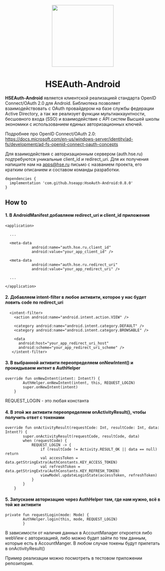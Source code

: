 <p align="center">
  <a href="https://digital.hse.ru">
    <img width="200px" src="https://hse-media.hb.bizmrg.com/hsecore/hse-digital-logo-light/image-1582238921120.svg">
  </a>
</p>

<h1 align="center">HSEAuth-Android</h1>

**HSEAuth-Android** является клиентской реализацией стандарта OpenID Connect/OAuth 2.0 для Android. Библиотека позволяет взаимодействовать с OAuth провайдером на базе службы федерации Active Directory, а так же реализует функции мультиаккаунтности, бесшовного входа (SSO) и взаимодействие с API систем Высшей школы экономики с использованием единых авторизационных ключей.

Подробнее про OpenID Connect/OAuth 2.0: https://docs.microsoft.com/en-us/windows-server/identity/ad-fs/development/ad-fs-openid-connect-oauth-concepts

Для взаимодействия с авторизационным сервером (auth.hse.ru) подтребуются уникальные client_id и redirect_uri. Для их получения напишите нам на apps@hse.ru письмо с названием проекта, его кратким описанием и составом команды разработки.

```
dependencies {
  implementation 'com.github.hseapp:HseAuth-Android:0.8.0'
}
```

## How to

#### 1. В AndroidManifest добавляем redirect_uri и client_id приложения
```
<application>
  
  ...
  
  <meta-data
            android:name="auth.hse.ru.client_id"
            android:value="your_app_client_id" />
            
  <meta-data
            android:name="auth.hse.ru.redirect_uri"
            android:value="your_app_redirect_uri" />
            
  ...
  
</application>
```

#### 2. Добавляем intent-filter в любое активити, которое у нас будет ловить code по redirect_uri

```
  <intent-filter>
    <action android:name="android.intent.action.VIEW" />

    <category android:name="android.intent.category.DEFAULT" />
    <category android:name="android.intent.category.BROWSABLE" />

    <data
      android:host="your_app_redirect_uri_host"
      android:scheme="your_app_redirect_uri_scheme" />
   </intent-filter>
```

#### 3. В выбранной активити переопределяем onNewIntent() и прокидываем интент в AuthHelper
```
override fun onNewIntent(intent: Intent?) {
        AuthHelper.onNewIntent(intent, this, REQUEST_LOGIN)
        super.onNewIntent(intent)
    }
```
REQUEST_LOGIN - это любая константа

#### 4. В этой же активити переопределяем onActivityResult(), чтобы получить ответ с токенами
```
override fun onActivityResult(requestCode: Int, resultCode: Int, data: Intent?) {
        super.onActivityResult(requestCode, resultCode, data)
        when (requestCode) {
            REQUEST_LOGIN -> {
                if (resultCode != Activity.RESULT_OK || data == null) return
                val accessToken = data.getStringExtra(AuthConstants.KEY_ACCESS_TOKEN)
                val refreshToken = data.getStringExtra(AuthConstants.KEY_REFRESH_TOKEN)
                viewModel.updateLoginState(accessToken, refreshToken)
            }
        }
    }
```

#### 5. Запускаем авторизацию через AuthHelper там, где нам нужно, всё в той же активити
```
private fun requestLogin(mode: Mode) {
        AuthHelper.login(this, mode, REQUEST_LOGIN)
        }
```

В зависимости от наличия данных в AccountManager откроется либо webView с авторизацией, либо можно будет зайти по тем данным, которые есть в AccountManger. В любом случае токены будут прилетать в onActivityResult()

Пример реализации можно посмотреть в тестовом приложении репозитория.
